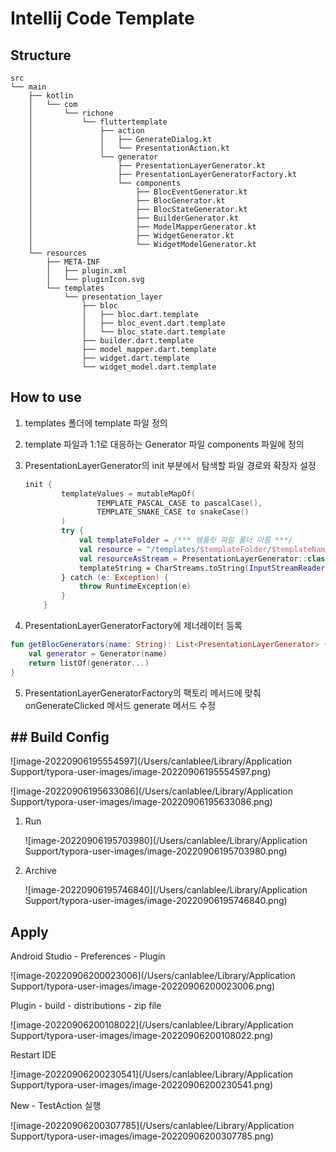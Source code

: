 

# Intellij Code Template

## Structure

```
src
└── main
    ├── kotlin
    │   └── com
    │       └── richone
    │           └── fluttertemplate
    │               ├── action
    │               │   ├── GenerateDialog.kt
    │               │   └── PresentationAction.kt
    │               └── generator
    │                   ├── PresentationLayerGenerator.kt
    │                   ├── PresentationLayerGeneratorFactory.kt
    │                   └── components
    │                       ├── BlocEventGenerator.kt
    │                       ├── BlocGenerator.kt
    │                       ├── BlocStateGenerator.kt
    │                       ├── BuilderGenerator.kt
    │                       ├── ModelMapperGenerator.kt
    │                       ├── WidgetGenerator.kt
    │                       └── WidgetModelGenerator.kt
    └── resources
        ├── META-INF
        │   ├── plugin.xml
        │   └── pluginIcon.svg
        └── templates
            └── presentation_layer
                ├── bloc
                │   ├── bloc.dart.template
                │   ├── bloc_event.dart.template
                │   └── bloc_state.dart.template
                ├── builder.dart.template
                ├── model_mapper.dart.template
                ├── widget.dart.template
                └── widget_model.dart.template
```



## How to use

1. templates 폴더에 template 파일 정의
2. template 파일과 1:1로 대응하는 Generator 파일 components 파일에 정의

3. PresentationLayerGenerator의 init 부분에서 탐색할 파일 경로와 확장자 설정

   ```kotlin
   init {
           templateValues = mutableMapOf(
                   TEMPLATE_PASCAL_CASE to pascalCase(),
                   TEMPLATE_SNAKE_CASE to snakeCase()
           )
           try {
               val templateFolder = /*** 템플릿 파일 폴더 이름 ***/
               val resource = "/templates/$templateFolder/$templateName.{확장자 이름}.template"
               val resourceAsStream = PresentationLayerGenerator::class.java.getResourceAsStream(resource)
               templateString = CharStreams.toString(InputStreamReader(resourceAsStream, Charsets.UTF_8))
           } catch (e: Exception) {
               throw RuntimeException(e)
           }
       }
   ```

   

4. PresentationLayerGeneratorFactory에 제너레이터 등록

```kotlin
fun getBlocGenerators(name: String): List<PresentationLayerGenerator> {
	val generator = Generator(name)
	return listOf(generator...)
}
```

5. PresentationLayerGeneratorFactory의 팩토리 메서드에 맞춰 onGenerateClicked 메서드 generate 메서드 수정



## ## Build Config

![image-20220906195554597](/Users/canlablee/Library/Application Support/typora-user-images/image-20220906195554597.png)

![image-20220906195633086](/Users/canlablee/Library/Application Support/typora-user-images/image-20220906195633086.png)

1. Run

   ![image-20220906195703980](/Users/canlablee/Library/Application Support/typora-user-images/image-20220906195703980.png)

2. Archive

   ![image-20220906195746840](/Users/canlablee/Library/Application Support/typora-user-images/image-20220906195746840.png)



## Apply

Android Studio - Preferences - Plugin

![image-20220906200023006](/Users/canlablee/Library/Application Support/typora-user-images/image-20220906200023006.png)



Plugin - build - distributions - zip file

![image-20220906200108022](/Users/canlablee/Library/Application Support/typora-user-images/image-20220906200108022.png)



Restart IDE

![image-20220906200230541](/Users/canlablee/Library/Application Support/typora-user-images/image-20220906200230541.png)



New - TestAction 실행

![image-20220906200307785](/Users/canlablee/Library/Application Support/typora-user-images/image-20220906200307785.png)
